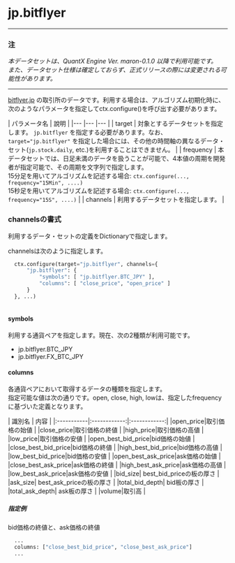 # jp.bitflyer

----

### 注

*本データセットは、QuantX Engine Ver. maron-0.1.0 以降で利用可能です。*  
*また、データセット仕様は確定しておらず、正式リリースの際には変更される可能性があります。*

----

[bitflyer.jp](https://bitflyer.jp/) の取引所のデータです。利用する場合は、アルゴリズム初期化時に、次のようなパラメータを指定してctx.configure()を呼び出す必要があります。

| パラメータ名 | 說明 |
|---	|---	|---	|
| target	| 対象とするデータセットを指定します。 `jp.bitflyer` を指定する必要があります。なお、 `target="jp.bitflyer"` を指定した場合には、その他の時間軸の異なるデータ・セット(`jp.stock.daily`, etc.)を利用することはできません。 |
| frequency	| 本データセットでは、日足未満のデータを扱うことが可能で、4本値の周期を開発者が指定可能で、その周期を文字列で指定します。<br>15分足を用いてアルゴリズムを記述する場合: `ctx.configure(..., frequency="15Min", ....)`<br>15秒足を用いてアルゴリズムを記述する場合: `ctx.configure(..., frequency="15S", ....)` |
| channels | 利用するデータセットを指定します。 |

### channelsの書式

利用するデータ・セットの定義をDictionaryで指定します。
 

channelsは次のように指定します。


```python
  ctx.configure(target="jp.bitflyer", channels={
      "jp.bitflyer": {
          "symbols": [ "jp.bitflyer.BTC_JPY" ],
          "columns": [ "close_price", "open_price" ]
      }
  }, ...)
         
```

#### symbols

利用する通貨ペアを指定します。現在、次の2種類が利用可能です。

* jp.bitflyer.BTC_JPY
* jp.bitflyer.FX_BTC_JPY

#### columns

各通貨ペアにおいて取得するデータの種類を指定します。  
指定可能な値は次の通りです。open, close, high, lowは、指定したfrequencyに基づいた定義となります。

| 識別名 | 内容 | 
|:-----------|:------------:|:------------:|
|open_price|取引価格の始値 |
|close_price|取引価格の終値 |
|high_price|取引価格の高値 |
|low_price|取引価格の安値 |
|open_best_bid_price|bid価格の始値 |
|close_best_bid_price|bid価格の終値 |
|high_best_bid_price|bid価格の高値 |
|low_best_bid_price|bid価格の安値 |
|open_best_ask_price|ask価格の始値 |
|close_best_ask_price|ask価格の終値 |
|high_best_ask_price|ask価格の高値 |
|low_best_ask_price|ask価格の安値 |
|bid_size| best_bid_priceの板の厚さ |
|ask_size| best_ask_priceの板の厚さ |
|total_bid_depth| bid板の厚さ |
|total_ask_depth| ask板の厚さ |
|volume|取引高 |


##### 指定例

bid価格の終値と、ask価格の終値

```python
  ...
  columns: ["close_best_bid_price", "close_best_ask_price"]
  ...
```


